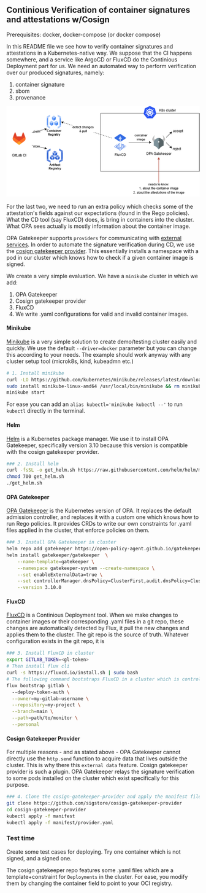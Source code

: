 ## Continious Verification of container signatures and attestations w/Cosign

Prerequisites: docker, docker-compose (or docker compose)

In this README file we see how to verify container signatures and attestations in a Kubernetes-native way. We suppose that the CI happens somewhere, and a service like ArgoCD or FluxCD do the Continious Deployment part for us. We need an automated way to perform verification over our produced signatures, namely:
1. container signature
2. sbom
3. provenance

![alt text](/assets/cicd-aeros.drawio.png)

For the last two, we need to run an extra policy which checks some of the attestation's fields against our expectations (found in the Rego policies). What the CD tool (say FluxCD) does, is bring in containers into the cluster. What OPA sees actually is mostly information about the container image.

OPA Gatekeeper supports `providers` for communicating with [external services](https://open-policy-agent.github.io/gatekeeper/website/docs/externaldata/). In order to automate the signature verification during CD, we use the [cosign gatekeeper provider](https://github.com/sigstore/cosign-gatekeeper-provider). This essentially installs a namespace with a pod in our cluster which knows how to check if a given container image is signed.

We create a very simple evaluation. We have a `minikube` cluster in which we add:
1. OPA Gatekeeper
2. Cosign gatekeeper provider
3. FluxCD
4. We write .yaml configurations for valid and invalid container images.

#### Minikube
[Minikube](https://minikube.sigs.k8s.io/docs/start/?arch=%2Fwindows%2Fx86-64%2Fstable%2F.exe+download) is a very simple solution to create demo/testing cluster easily and quickly. We use the default `--driver=docker` parameter but you can change this according to your needs. The example should work anyway with any cluster setup tool (microk8s, kind, kubeadmn etc.)

```sh
# 1. Install minikube
curl -LO https://github.com/kubernetes/minikube/releases/latest/download/minikube-linux-amd64
sudo install minikube-linux-amd64 /usr/local/bin/minikube && rm minikube-linux-amd64
minikube start
```

For ease you can add an `alias kubectl='minikube kubectl --'` to run `kubectl` directly in the terminal.

#### Helm
[Helm](https://helm.sh/) is a Kubernetes package manager. We use it to install OPA Gatekeeper, specifically version 3.10 because this version is compatible with the cosign gatekeeper provider.

```sh
### 2. Install helm
curl -fsSL -o get_helm.sh https://raw.githubusercontent.com/helm/helm/main/scripts/get-helm-3
chmod 700 get_helm.sh
./get_helm.sh
```

#### OPA Gatekeeper
[OPA Gatekeeper](https://github.com/open-policy-agent/gatekeeper) is the Kubernetes version of OPA. It replaces the default admission controller, and replaces it with a custom one which knows how to run Rego policies. It provides CRDs to write our own constraints for .yaml files applied in the cluster, that enforce policies on them.

```sh
### 3. Install OPA Gatekeeper in cluster
helm repo add gatekeeper https://open-policy-agent.github.io/gatekeeper/charts
helm install gatekeeper/gatekeeper  \
    --name-template=gatekeeper \
    --namespace gatekeeper-system --create-namespace \
    --set enableExternalData=true \
    --set controllerManager.dnsPolicy=ClusterFirst,audit.dnsPolicy=ClusterFirst \
    --version 3.10.0
```

#### FluxCD
[FluxCD](https://fluxcd.io/) is a Continious Deployment tool. When we make changes to container images or their corresponding .yaml files in a git repo, these changes are automatically detected by Flux, it pull the new changes and applies them to the cluster. The git repo is the source of truth. Whatever configuration exists in the git repo, it is 

```sh
### 3. Install FluxCD in cluster
export GITLAB_TOKEN=<gl-token>
# Then install flux cli
curl -s https://fluxcd.io/install.sh | sudo bash
# The following command bootstraps FluxCD in a cluster which is controlled by a personal project in GitLab, not a group project (see flux documentation for more on that)
flux bootstrap gitlab \  
  --deploy-token-auth \
  --owner=my-gitlab-username \
  --repository=my-project \
  --branch=main \
  --path=path/to/monitor \
  --personal
```


#### Cosign Gatekeeper Provider
For multiple reasons - and as stated above - OPA Gatekeeper cannot directly use the `http.send` function to acquire data that lives outside the cluster. This is why there this `external data` feature. Cosign gatekeeper provider is such a plugin. OPA Gatekeeper relays the signature verification to some pods installed on the cluster which exist specifically for this purpose.

```sh
### 4. Clone the cosign-gatekeeper-provider and apply the manifest files
git clone https://github.com/sigstore/cosign-gatekeeper-provider
cd cosign-gatekeeper-provider
kubectl apply -f manifest
kubectl apply -f manifest/provider.yaml
```

### Test time

Create some test cases for deploying. Try one container which is not signed, and a signed one. 

The cosign gatekeeper repo features some .yaml files which are a template+constraint for `Deployments` in the cluster. For ease, you modify them by changing the container field to point to your OCI registry.


